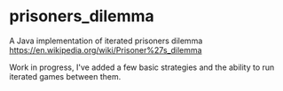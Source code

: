 # prisoners_dilemma
A Java implementation of iterated prisoners dilemma
https://en.wikipedia.org/wiki/Prisoner%27s_dilemma

Work in progress, I've added a few basic strategies and the ability to run iterated games between them.

